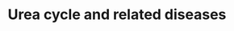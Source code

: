 ---
annotations:
- id: CL:0000182
  parent: native cell
  type: Cell Type Ontology
  value: hepatocyte
- id: DOID:9273
  parent: genetic disease
  type: Disease Ontology
  value: citrullinemia
- id: DOID:9267
  parent: genetic disease
  type: Disease Ontology
  value: urea cycle disorder
- id: PW:0000013
  parent: disease pathway
  type: Pathway Ontology
  value: disease pathway
- id: PW:0002142
  parent: disease pathway
  type: Pathway Ontology
  value: inborn error of urea cycle pathway
- id: DOID:9280
  parent: genetic disease
  type: Disease Ontology
  value: carbamoyl phosphate synthetase I deficiency disease
- id: DOID:9271
  parent: genetic disease
  type: Disease Ontology
  value: ornithine carbamoyltransferase deficiency
- id: DOID:14755
  parent: genetic disease
  type: Disease Ontology
  value: argininosuccinic aciduria
- id: DOID:9278
  parent: genetic disease
  type: Disease Ontology
  value: hyperargininemia
- id: PW:0000076
  parent: classic metabolic pathway
  type: Pathway Ontology
  value: urea cycle pathway
authors:
- IreneHemel
- DeSl
- Fehrhart
- Egonw
- Eweitz
citedin: ''
communities:
- ontox
description: 'The urea cycle converts toxic nitrogenous compounds to excretable urea
  in five biochemical reactions. It is also the source for endogenous arginine, ornithine
  and citrulline production. The process mainly takes place in the liver, partly in
  the mitochondria and partly in the cytoplasm of the hepatocytes.  Because there
  is no alternative way to convert toxic nitrogenous compounds, defects in the enzymes
  or transporters can lead to several diseases (diseases highlighted in pink). The
  diseases are characterised by hyperammonemia, respiratory alkalosis and encephalopathy
  and the severity of the disease depends on the severity of the defect and the place
  of the defect in the cycle. Severe forms usually have an onset in infancy, while
  mild forms can also present in adulthood.  This pathway is based on: Mew NA, et
  al. Urea cycle disorders overview (2003) [https://www.ncbi.nlm.nih.gov/books/NBK1217/] '
last-edited: 2024-01-30
ndex: 0e4b8140-8b6c-11eb-9e72-0ac135e8bacf
organisms:
- Homo sapiens
redirect_from:
- /index.php/Pathway:WP4571
- /instance/WP4571
- /instance/WP4571_r128206
revision: r128206
schema-jsonld:
- '@context': https://schema.org/
  '@id': https://wikipathways.github.io/pathways/WP4571.html
  '@type': Dataset
  creator:
    '@type': Organization
    name: WikiPathways
  description: 'The urea cycle converts toxic nitrogenous compounds to excretable
    urea in five biochemical reactions. It is also the source for endogenous arginine,
    ornithine and citrulline production. The process mainly takes place in the liver,
    partly in the mitochondria and partly in the cytoplasm of the hepatocytes.  Because
    there is no alternative way to convert toxic nitrogenous compounds, defects in
    the enzymes or transporters can lead to several diseases (diseases highlighted
    in pink). The diseases are characterised by hyperammonemia, respiratory alkalosis
    and encephalopathy and the severity of the disease depends on the severity of
    the defect and the place of the defect in the cycle. Severe forms usually have
    an onset in infancy, while mild forms can also present in adulthood.  This pathway
    is based on: Mew NA, et al. Urea cycle disorders overview (2003) [https://www.ncbi.nlm.nih.gov/books/NBK1217/] '
  keywords:
  - ARG1
  - ASL
  - ASS1
  - Acetyl-CoA
  - Arginine
  - Argininosuccinate
  - Aspartate
  - CPS1
  - Carbamoyl-phosphate
  - Citrin
  - Citrulline
  - Fumarate
  - GLS2
  - Glutamate
  - Glutamine
  - HCO3-
  - N-acetylglutamate
  - NAGS
  - NH4+
  - ORNT1
  - OTC
  - Ornithine
  - Urea
  license: CC0
  name: Urea cycle and related diseases
seo: CreativeWork
title: Urea cycle and related diseases
wpid: WP4571
---
